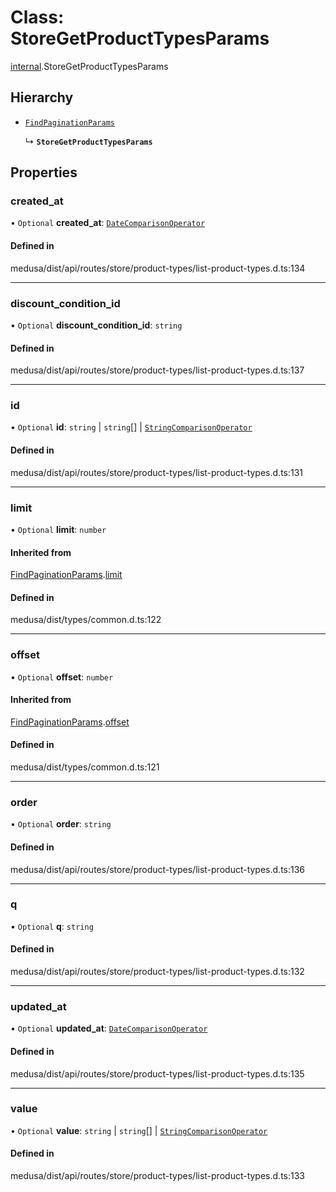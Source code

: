 # Class: StoreGetProductTypesParams

[internal](../modules/internal-44.md).StoreGetProductTypesParams

## Hierarchy

- [`FindPaginationParams`](internal-4.FindPaginationParams.md)

  ↳ **`StoreGetProductTypesParams`**

## Properties

### created\_at

• `Optional` **created\_at**: [`DateComparisonOperator`](internal-2.DateComparisonOperator.md)

#### Defined in

medusa/dist/api/routes/store/product-types/list-product-types.d.ts:134

___

### discount\_condition\_id

• `Optional` **discount\_condition\_id**: `string`

#### Defined in

medusa/dist/api/routes/store/product-types/list-product-types.d.ts:137

___

### id

• `Optional` **id**: `string` \| `string`[] \| [`StringComparisonOperator`](internal-5.StringComparisonOperator.md)

#### Defined in

medusa/dist/api/routes/store/product-types/list-product-types.d.ts:131

___

### limit

• `Optional` **limit**: `number`

#### Inherited from

[FindPaginationParams](internal-4.FindPaginationParams.md).[limit](internal-4.FindPaginationParams.md#limit)

#### Defined in

medusa/dist/types/common.d.ts:122

___

### offset

• `Optional` **offset**: `number`

#### Inherited from

[FindPaginationParams](internal-4.FindPaginationParams.md).[offset](internal-4.FindPaginationParams.md#offset)

#### Defined in

medusa/dist/types/common.d.ts:121

___

### order

• `Optional` **order**: `string`

#### Defined in

medusa/dist/api/routes/store/product-types/list-product-types.d.ts:136

___

### q

• `Optional` **q**: `string`

#### Defined in

medusa/dist/api/routes/store/product-types/list-product-types.d.ts:132

___

### updated\_at

• `Optional` **updated\_at**: [`DateComparisonOperator`](internal-2.DateComparisonOperator.md)

#### Defined in

medusa/dist/api/routes/store/product-types/list-product-types.d.ts:135

___

### value

• `Optional` **value**: `string` \| `string`[] \| [`StringComparisonOperator`](internal-5.StringComparisonOperator.md)

#### Defined in

medusa/dist/api/routes/store/product-types/list-product-types.d.ts:133
